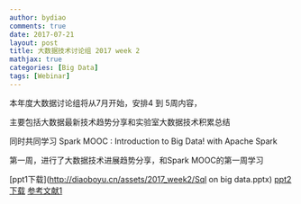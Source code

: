 ```yaml
---
author: bydiao
comments: true
date: 2017-07-21
layout: post
title: 大数据技术讨论组 2017 week 2
mathjax: true
categories: [Big Data]
tags: [Webinar]
---
```




本年度大数据讨论组将从7月开始，安排4 到 5周内容，

主要包括大数据最新技术趋势分享和实验室大数据技术积累总结

同时共同学习  Spark MOOC : Introduction to Big Data! with Apache Spark

第一周，进行了大数据技术进展趋势分享，和Spark MOOC的第一周学习

[ppt1下载](http://diaoboyu.cn/assets/2017_week2/Sql on big data.pptx)
[ppt2下载](http://diaoboyu.cn/assets/2017_week2/Spark_week_2.pptx)
[参考文献1](http://diaoboyu.cn/assets/2017_week2/apachekylin1-160421090157.pptx)